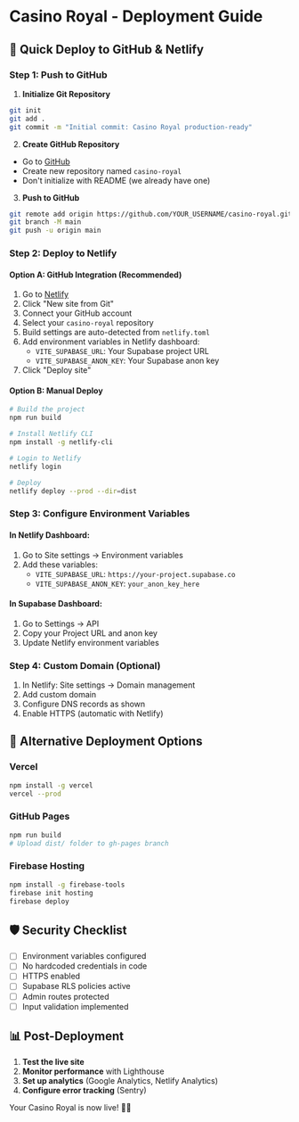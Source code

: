 # Casino Royal - Deployment Guide

## 🚀 Quick Deploy to GitHub & Netlify

### Step 1: Push to GitHub

1. **Initialize Git Repository**
```bash
git init
git add .
git commit -m "Initial commit: Casino Royal production-ready"
```

2. **Create GitHub Repository**
- Go to [GitHub](https://github.com/new)
- Create new repository named `casino-royal`
- Don't initialize with README (we already have one)

3. **Push to GitHub**
```bash
git remote add origin https://github.com/YOUR_USERNAME/casino-royal.git
git branch -M main
git push -u origin main
```

### Step 2: Deploy to Netlify

#### Option A: GitHub Integration (Recommended)
1. Go to [Netlify](https://netlify.com)
2. Click "New site from Git"
3. Connect your GitHub account
4. Select your `casino-royal` repository
5. Build settings are auto-detected from `netlify.toml`
6. Add environment variables in Netlify dashboard:
   - `VITE_SUPABASE_URL`: Your Supabase project URL
   - `VITE_SUPABASE_ANON_KEY`: Your Supabase anon key
7. Click "Deploy site"

#### Option B: Manual Deploy
```bash
# Build the project
npm run build

# Install Netlify CLI
npm install -g netlify-cli

# Login to Netlify
netlify login

# Deploy
netlify deploy --prod --dir=dist
```

### Step 3: Configure Environment Variables

#### In Netlify Dashboard:
1. Go to Site settings → Environment variables
2. Add these variables:
   - `VITE_SUPABASE_URL`: `https://your-project.supabase.co`
   - `VITE_SUPABASE_ANON_KEY`: `your_anon_key_here`

#### In Supabase Dashboard:
1. Go to Settings → API
2. Copy your Project URL and anon key
3. Update Netlify environment variables

### Step 4: Custom Domain (Optional)

1. In Netlify: Site settings → Domain management
2. Add custom domain
3. Configure DNS records as shown
4. Enable HTTPS (automatic with Netlify)

## 🔧 Alternative Deployment Options

### Vercel
```bash
npm install -g vercel
vercel --prod
```

### GitHub Pages
```bash
npm run build
# Upload dist/ folder to gh-pages branch
```

### Firebase Hosting
```bash
npm install -g firebase-tools
firebase init hosting
firebase deploy
```

## 🛡️ Security Checklist

- [ ] Environment variables configured
- [ ] No hardcoded credentials in code
- [ ] HTTPS enabled
- [ ] Supabase RLS policies active
- [ ] Admin routes protected
- [ ] Input validation implemented

## 📊 Post-Deployment

1. **Test the live site**
2. **Monitor performance** with Lighthouse
3. **Set up analytics** (Google Analytics, Netlify Analytics)
4. **Configure error tracking** (Sentry)

Your Casino Royal is now live! 🎰✨